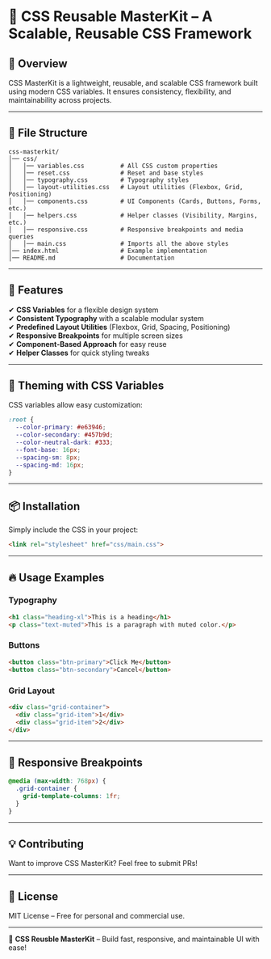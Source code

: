 # 🚀 CSS Reusable MasterKit – A Scalable, Reusable CSS Framework

## 🌟 Overview  
CSS MasterKit is a lightweight, reusable, and scalable CSS framework built using modern CSS variables. It ensures consistency, flexibility, and maintainability across projects.

---

## 📂 File Structure  
```
css-masterkit/
│── css/
│   │── variables.css          # All CSS custom properties
│   │── reset.css              # Reset and base styles
│   │── typography.css         # Typography styles
│   │── layout-utilities.css   # Layout utilities (Flexbox, Grid, Positioning)
│   │── components.css         # UI Components (Cards, Buttons, Forms, etc.)
│   │── helpers.css            # Helper classes (Visibility, Margins, etc.)
│   │── responsive.css         # Responsive breakpoints and media queries
│   │── main.css               # Imports all the above styles
│── index.html                 # Example implementation
│── README.md                  # Documentation
```

---

## 🎨 Features  
✔ **CSS Variables** for a flexible design system  
✔ **Consistent Typography** with a scalable modular system  
✔ **Predefined Layout Utilities** (Flexbox, Grid, Spacing, Positioning)  
✔ **Responsive Breakpoints** for multiple screen sizes  
✔ **Component-Based Approach** for easy reuse  
✔ **Helper Classes** for quick styling tweaks  

---

## 🎨 Theming with CSS Variables  
CSS variables allow easy customization:  
```css
:root {
  --color-primary: #e63946;
  --color-secondary: #457b9d;
  --color-neutral-dark: #333;
  --font-base: 16px;
  --spacing-sm: 8px;
  --spacing-md: 16px;
}
```

---

## 📦 Installation  
Simply include the CSS in your project:  
```html
<link rel="stylesheet" href="css/main.css">
```

---

## 🔥 Usage Examples  

### **Typography**  
```html
<h1 class="heading-xl">This is a heading</h1>
<p class="text-muted">This is a paragraph with muted color.</p>
```

### **Buttons**  
```html
<button class="btn-primary">Click Me</button>
<button class="btn-secondary">Cancel</button>
```

### **Grid Layout**  
```html
<div class="grid-container">
  <div class="grid-item">1</div>
  <div class="grid-item">2</div>
</div>
```

---

## 📱 Responsive Breakpoints  
```css
@media (max-width: 768px) {
  .grid-container {
    grid-template-columns: 1fr;
  }
}
```

---

## 💡 Contributing  
Want to improve CSS MasterKit? Feel free to submit PRs!  

---

## 📜 License  
MIT License – Free for personal and commercial use.  

---

🚀 **CSS Reusble MasterKit** – Build fast, responsive, and maintainable UI with ease!

